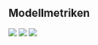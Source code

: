 ## Modellmetriken
![](https://asset.cml.dev/eec8ac61069c7c2dcfe915b8d4e70a5c907b4dde?cml=png)
![](https://asset.cml.dev/cf75e54f722aeb8502380aa47d64f1aee60651bb?cml=png)
![](https://asset.cml.dev/b36cc1525ee2d86bda22f9139bce813be2113246?cml=png)
